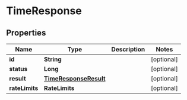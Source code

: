 

# TimeResponse


## Properties

| Name | Type | Description | Notes |
|------------ | ------------- | ------------- | -------------|
|**id** | **String** |  |  [optional] |
|**status** | **Long** |  |  [optional] |
|**result** | [**TimeResponseResult**](TimeResponseResult.md) |  |  [optional] |
|**rateLimits** | **RateLimits** |  |  [optional] |



